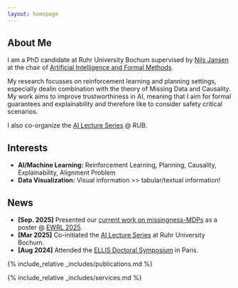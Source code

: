 ```yaml
---
layout: homepage
---
```


## About Me

I am a PhD candidate at Ruhr University Bochum supervised by [Nils Jansen](https://nilsjansen.org/) at the chair of [Artificial Intelligence and Formal Methods](https://informatik.rub.de/en/research/chairs/aifm/).

My research focusses on reinforcement learning and planning settings, especially dealin combination with the theory of Missing Data and Causality. My work aims to improve trustworthiness in AI, meaning that I aim for formal guarantees and explainability and therefore like to consider safety critical scenarios.

I also co-organize the [AI Lecture Series](https://informatik.rub.de/ai-lecture-series/) @ RUB.

## Interests

- **AI/Machine Learning:** Reinforcement Learning, Planning, Causality, Explainability, Alignment Problem
- **Data Visualization:** Visual information >> tabular/textual information!

## News

- **[Sep. 2025]** Presented our [current work on missingness-MDPs](https://openreview.net/forum?id=TitmKQCIw0) as a poster @ [EWRL 2025](https://euro-workshop-on-reinforcement-learning.github.io/ewrl18/).
- **[Mar 2025]** Co-initiated the [AI Lecture Series](https://informatik.rub.de/ai-lecture-series/) at Ruhr University Bochum.
- **[Aug 2024]** Attended the [ELLIS Doctoral Symposium](https://eds2024.github.io/) in Paris.

{% include_relative _includes/publications.md %}

{% include_relative _includes/services.md %}
